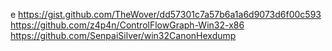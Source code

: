 



















e
https://gist.github.com/TheWover/dd57301c7a57b6a1a6d9073d6f00c593
https://github.com/z4p4n/ControlFlowGraph-Win32-x86
https://github.com/SenpaiSilver/win32CanonHexdump